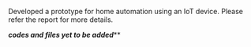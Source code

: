 Developed a prototype for home automation using an IoT device. 
Please refer the report for more details.


***codes and files yet to be added*****
